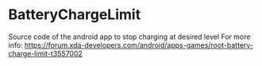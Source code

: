 # BatteryChargeLimit
Source code of the android app to stop charging at desired level
For more info: https://forum.xda-developers.com/android/apps-games/root-battery-charge-limit-t3557002
